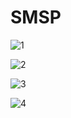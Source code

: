 # SMSP



![1](https://user-images.githubusercontent.com/62515425/133824948-8372ca86-e9d7-446a-a582-5ae255e3ccfe.png)

![2](https://user-images.githubusercontent.com/62515425/133824974-3ccd8ce9-1645-4f36-a9ff-7801723d12cc.png)


![3](https://user-images.githubusercontent.com/62515425/133824996-d63b369f-41f3-46fc-a1f9-c7f89bd537aa.png)


![4](https://user-images.githubusercontent.com/62515425/133825032-8624aee7-6e71-4e48-907c-e34c85700cfd.png)
